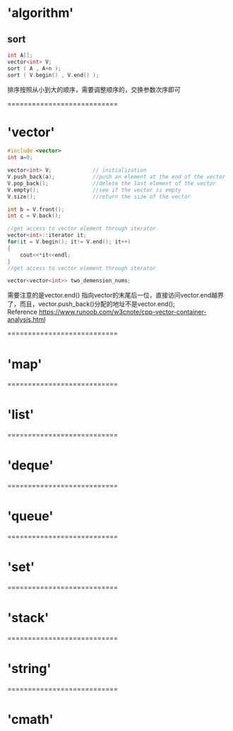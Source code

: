 #  'algorithm'   

## sort
```C++
int A[];
vector<int> V;
sort ( A , A+n );
sort ( V.begin() , V.end() );  
```
排序按照从小到大的顺序，需要调整顺序的，交换参数次序即可  

===========================  
# 'vector'  
```C++
#include <vector>  
int a=0;  

vector<int> V;             // initialization  
V.push_back(a);            //push an element at the end of the vector  
V.pop_back();              //delete the last element of the vector
V.empty();                 //see if the vector is empty
V.size();                  //return the size of the vector

int b = V.front();
int c = V.back();

//get access to vector element through iterator
vector<int>::iterator it;   
for(it = V.begin(); it!= V.end(); it++)
{
    cout<<*it<<endl;
}
//get access to vector element through iterator

vector<vector<int>> two_demension_nums;
```

需要注意的是vector.end() 指向vector的末尾后一位，直接访问vector.end越界了，而且，vector.push_back()分配的地址不是vector.end();  
Reference https://www.runoob.com/w3cnote/cpp-vector-container-analysis.html

===========================  
# 'map'  　　　　　 
===========================  
# 'list'　　　　　　
===========================  
# 'deque'　　　　　　
===========================  
# 'queue'　　　　　  
===========================  
# 'set'　　　　　　 
===========================  
# 'stack'　　 　　　　　
===========================  
# 'string'　  　　　　
===========================  
# 'cmath'  　  　　　 

